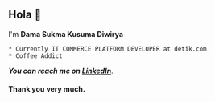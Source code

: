 ## Hola 👋

I'm **Dama Sukma Kusuma Diwirya**
	
 	* Currently IT COMMERCE PLATFORM DEVELOPER at detik.com
	* Coffee Addict
	
***You can reach me on [LinkedIn](https://www.linkedin.com/in/dama-sukma-864588146/)***.
#### Thank you very much. ####
	

